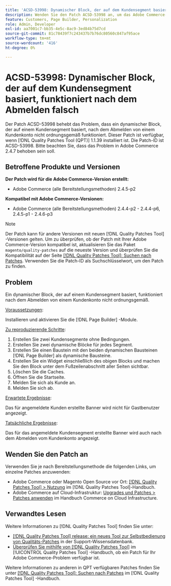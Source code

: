 ```yaml
---
title: 'ACSD-53998: Dynamischer Block, der auf dem Kundensegment basiert, funktioniert nach dem Abmelden falsch'
description: Wenden Sie den Patch ACSD-53998 an, um das Adobe Commerce-Problem zu beheben, bei dem ein dynamischer Block, der auf einem Kundensegment basiert, nach dem Abmelden von einem Kundenkonto nicht ordnungsgemäß funktioniert.
feature: Customers, Page Builder, Personalization
role: Admin, Developer
exl-id: aa7001c7-bb35-4e5c-8ac9-3ed84b75d7cd
source-git-commit: 81c78439f7c243437b7b76dc80560c847af95ace
workflow-type: tm+mt
source-wordcount: '416'
ht-degree: 0%

---
```


# ACSD-53998: Dynamischer Block, der auf dem Kundensegment basiert, funktioniert nach dem Abmelden falsch

Der Patch ACSD-53998 behebt das Problem, dass ein dynamischer Block, der auf einem Kundensegment basiert, nach dem Abmelden von einem Kundenkonto nicht ordnungsgemäß funktioniert. Dieser Patch ist verfügbar, wenn [!DNL Quality Patches Tool (QPT)] 1.1.39 installiert ist. Die Patch-ID ist ACSD-53998. Bitte beachten Sie, dass das Problem in Adobe Commerce 2.4.7 behoben sein soll.

## Betroffene Produkte und Versionen

**Der Patch wird für die Adobe Commerce-Version erstellt:**

* Adobe Commerce (alle Bereitstellungsmethoden) 2.4.5-p2

**Kompatibel mit Adobe Commerce-Versionen:**

* Adobe Commerce (alle Bereitstellungsmethoden) 2.4.4-p2 - 2.4.4-p6, 2.4.5-p1 - 2.4.6-p3

>[!NOTE]
>
>Der Patch kann für andere Versionen mit neuen [!DNL Quality Patches Tool] -Versionen gelten. Um zu überprüfen, ob der Patch mit Ihrer Adobe Commerce-Version kompatibel ist, aktualisieren Sie das Paket `magento/quality-patches` auf die neueste Version und überprüfen Sie die Kompatibilität auf der Seite [[!DNL Quality Patches Tool]: Suchen nach Patches](https://experienceleague.adobe.com/tools/commerce-quality-patches/index.html). Verwenden Sie die Patch-ID als Suchschlüsselwort, um den Patch zu finden.

## Problem

Ein dynamischer Block, der auf einem Kundensegment basiert, funktioniert nach dem Abmelden von einem Kundenkonto nicht ordnungsgemäß.

<u>Voraussetzungen</u>:

Installieren und aktivieren Sie die [!DNL Page Builder] -Module.

<u>Zu reproduzierende Schritte</u>:

1. Erstellen Sie zwei Kundensegmente ohne Bedingungen.
1. Erstellen Sie zwei dynamische Blöcke für jedes Segment.
1. Erstellen Sie einen Baustein mit den beiden dynamischen Bausteinen [!DNL Page Builder] als dynamische Bausteine.
1. Erstellen Sie ein Widget einschließlich des obigen Blocks und machen Sie den Block unter dem Fußzeilenabschnitt aller Seiten sichtbar.
1. Löschen Sie die Caches.
1. Öffnen Sie die Startseite.
1. Melden Sie sich als Kunde an.
1. Melden Sie sich ab.

<u>Erwartete Ergebnisse</u>:

Das für angemeldete Kunden erstellte Banner wird nicht für Gastbenutzer angezeigt.

<u>Tatsächliche Ergebnisse</u>:

Das für das angemeldete Kundensegment erstellte Banner wird auch nach dem Abmelden vom Kundenkonto angezeigt.

## Wenden Sie den Patch an

Verwenden Sie je nach Bereitstellungsmethode die folgenden Links, um einzelne Patches anzuwenden:

* Adobe Commerce oder Magento Open Source vor Ort: [[!DNL Quality Patches Tool] > Nutzung](/help/tools/quality-patches-tool/usage.md) im [!DNL Quality Patches Tool]-Handbuch.
* Adobe Commerce auf Cloud-Infrastruktur: [Upgrades und Patches > Patches anwenden](https://experienceleague.adobe.com/docs/commerce-cloud-service/user-guide/develop/upgrade/apply-patches.html) im Handbuch Commerce on Cloud Infrastructure.

## Verwandtes Lesen

Weitere Informationen zu [!DNL Quality Patches Tool] finden Sie unter:

* [[!DNL Quality Patches Tool] release: ein neues Tool zur Selbstbedienung von Qualitäts-Patches](https://experienceleague.adobe.com/en/docs/commerce-knowledge-base/kb/announcements/commerce-announcements/magento-quality-patches-released-new-tool-to-self-serve-quality-patches) in der Support-Wissensdatenbank.
* [Überprüfen Sie mithilfe von  [!DNL Quality Patches Tool]](/help/tools/quality-patches-tool/patches-available-in-qpt/check-patch-for-magento-issue-with-magento-quality-patches.md) im [!UICONTROL Quality Patches Tool] -Handbuch, ob ein Patch für Ihr Adobe Commerce-Problem verfügbar ist.


Weitere Informationen zu anderen in QPT verfügbaren Patches finden Sie unter [[!DNL Quality Patches Tool]: Suchen nach Patches](https://experienceleague.adobe.com/tools/commerce-quality-patches/index.html) im [!DNL Quality Patches Tool] -Handbuch.
